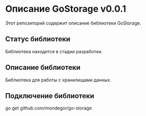 # Описание GoStorage v0.0.1
Этот репозиторий содержит описание библиотеки GoStorage.

## Статус библиотеки
Библиотека находится в стадии разработки.

## Описание библиотеки
Библиотека для работы с хранилищами данных.

## Подключение библиотеки
go get github.com/mondegor/go-storage